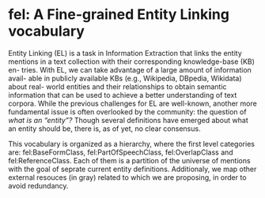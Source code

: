 # fel: A Fine-grained Entity Linking vocabulary

Entity Linking (EL) is a task in Information Extraction that links the entity mentions in a text collection with their corresponding knowledge-base (KB) en- tries. With EL, we can take advantage of a large amount of information avail- able in publicly available KBs (e.g., Wikipedia, DBpedia, Wikidata) about real- world entities and their relationships to obtain semantic information that can be used to achieve a better understanding of text corpora. While the previous challenges for EL are well-known, another more fundamental issue is often overlooked by the community: the question of _what is an “entity”?_ Though several definitions have emerged about what an entity should be, there is, as of yet, no clear consensus.

This vocabulary is organized as a hierarchy, where the first level categories are: fel:BaseFormClass, fel:PartOfSpeechClass, fel:OverlapClass and fel:ReferenceClass. Each of them is a partition of the universe of mentions with the goal of seprate current entity definitions. Additionaly, we map other external resouces (in gray) related to which we are proposing, in order to avoid redundancy.


